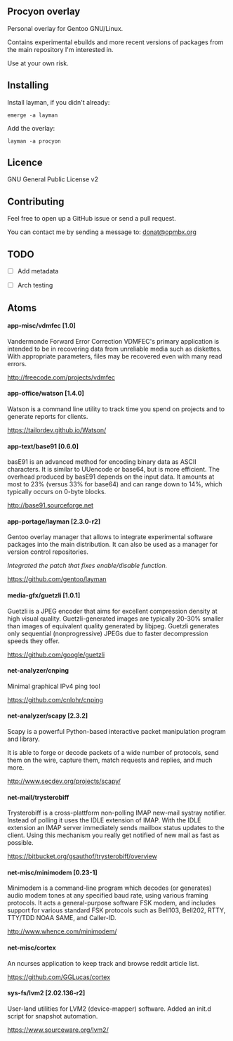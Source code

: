 ## Procyon overlay

Personal overlay for Gentoo GNU/Linux.

Contains experimental ebuilds and more recent versions of packages from the
main repository I'm interested in.

Use at your own risk.

## Installing

Install layman, if you didn't already:

`emerge -a layman`

Add the overlay:

`layman -a procyon`

## Licence

GNU General Public License v2

## Contributing

Feel free to open up a GitHub issue or send a pull request.

You can contact me by sending a message to: <donat@opmbx.org>

## TODO

- [ ] Add metadata

- [ ] Arch testing

## Atoms


#### app-misc/vdmfec [1.0]
Vandermonde Forward Error Correction
VDMFEC's primary application is intended to be in recovering data from
unreliable media such as diskettes. With appropriate parameters, files may be
recovered even with many read errors.

http://freecode.com/projects/vdmfec


#### app-office/watson [1.4.0]
Watson is a command line utility to track time you spend on projects
and to generate reports for clients.

https://tailordev.github.io/Watson/


#### app-text/base91 [0.6.0]
basE91 is an advanced method for encoding binary data as ASCII characters. It
is similar to UUencode or base64, but is more efficient. The overhead produced
by basE91 depends on the input data. It amounts at most to 23% (versus 33% for
base64) and can range down to 14%, which typically occurs on 0-byte blocks.

http://base91.sourceforge.net


#### app-portage/layman [2.3.0-r2]
Gentoo overlay manager that allows to integrate experimental software packages
into the main distribution. It can also be used as a manager for version
control repositories.

_Integrated the patch that fixes enable/disable function._

https://github.com/gentoo/layman


#### media-gfx/guetzli [1.0.1]
Guetzli is a JPEG encoder that aims for excellent compression density at high visual quality. Guetzli-generated images are typically 20-30% smaller than images of equivalent quality generated by libjpeg. Guetzli generates only sequential (nonprogressive) JPEGs due to faster decompression speeds they offer.</longdescription>

https://github.com/google/guetzli


#### net-analyzer/cnping
Minimal graphical IPv4 ping tool

https://github.com/cnlohr/cnping


#### net-analyzer/scapy [2.3.2]
Scapy is a powerful Python-based interactive packet manipulation program and library.

It is able to forge or decode packets of a wide number of protocols, send them on the wire, capture them, match requests and replies, and much more.

http://www.secdev.org/projects/scapy/


#### net-mail/trysterobiff
Trysterobiff is a cross-plattform non-polling IMAP new-mail systray notifier.
Instead of polling it uses the IDLE extension of IMAP. With the IDLE extension
an IMAP server immediately sends mailbox status updates to the client. Using
this mechanism you really get notified of new mail as fast as possible.

https://bitbucket.org/gsauthof/trysterobiff/overview


#### net-misc/minimodem [0.23-1]
Minimodem is a command-line program which decodes (or generates) audio modem
tones at any specified baud rate, using various framing protocols. It acts a
general-purpose software FSK modem, and includes support for various standard
FSK protocols such as Bell103, Bell202, RTTY, TTY/TDD NOAA SAME, and Caller-ID.

http://www.whence.com/minimodem/


#### net-misc/cortex
An ncurses application to keep track and browse reddit article list.

https://github.com/GGLucas/cortex


#### sys-fs/lvm2 [2.02.136-r2]
User-land utilities for LVM2 (device-mapper) software.
Added an init.d script for snapshot automation.

https://www.sourceware.org/lvm2/

